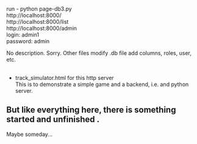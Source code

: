 run - python page-db3.py <br />
http://localhost:8000/ <br />
http://localhost:8000/list<br />
http://localhost:8000/admin<br />
login: admin1<br />
password: admin<br />

No description. Sorry. Other files modify .db file add columns, roles, user, etc.
<br /><br />
+ track_simulator.html for this http server<br />
This is to demonstrate a simple game and a backend, i.e. and python server.

<b> <h2>But like everything here, there is something started and unfinished .  </h2></b>
Maybe someday...
